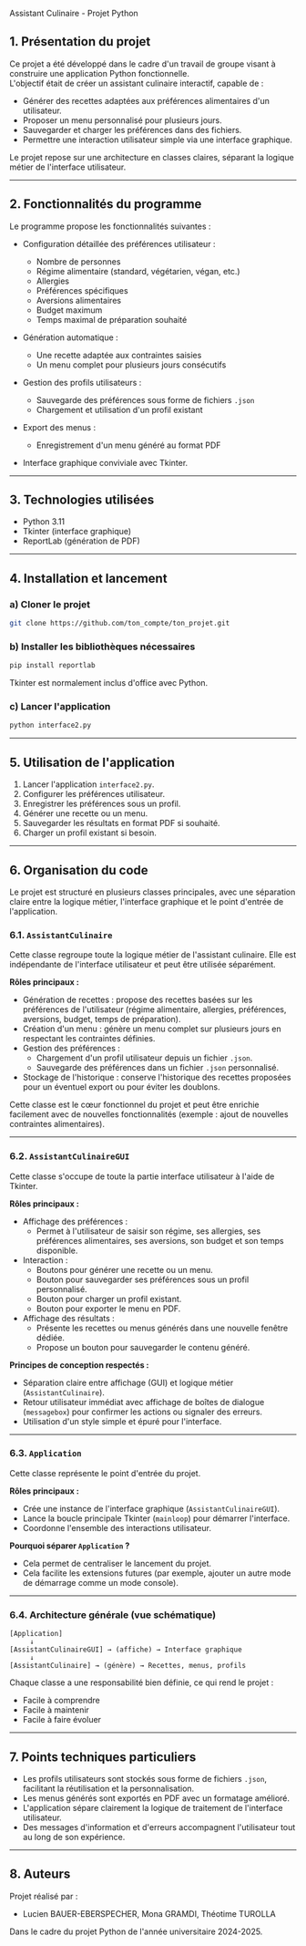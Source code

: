 Assistant Culinaire - Projet Python

## 1. Présentation du projet

Ce projet a été développé dans le cadre d'un travail de groupe visant à construire une application Python fonctionnelle.  
L'objectif était de créer un assistant culinaire interactif, capable de :

- Générer des recettes adaptées aux préférences alimentaires d'un utilisateur.
- Proposer un menu personnalisé pour plusieurs jours.
- Sauvegarder et charger les préférences dans des fichiers.
- Permettre une interaction utilisateur simple via une interface graphique.

Le projet repose sur une architecture en classes claires, séparant la logique métier de l'interface utilisateur.

---

## 2. Fonctionnalités du programme

Le programme propose les fonctionnalités suivantes :

- Configuration détaillée des préférences utilisateur :
  - Nombre de personnes
  - Régime alimentaire (standard, végétarien, végan, etc.)
  - Allergies
  - Préférences spécifiques
  - Aversions alimentaires
  - Budget maximum
  - Temps maximal de préparation souhaité

- Génération automatique :
  - Une recette adaptée aux contraintes saisies
  - Un menu complet pour plusieurs jours consécutifs

- Gestion des profils utilisateurs :
  - Sauvegarde des préférences sous forme de fichiers `.json`
  - Chargement et utilisation d'un profil existant

- Export des menus :
  - Enregistrement d'un menu généré au format PDF
  
- Interface graphique conviviale avec Tkinter.

---

## 3. Technologies utilisées

- Python 3.11
- Tkinter (interface graphique)
- ReportLab (génération de PDF)

---

## 4. Installation et lancement

### a) Cloner le projet

```bash
git clone https://github.com/ton_compte/ton_projet.git
```

### b) Installer les bibliothèques nécessaires

```bash
pip install reportlab
```

Tkinter est normalement inclus d'office avec Python.

### c) Lancer l'application

```bash
python interface2.py
```

---

## 5. Utilisation de l'application

1. Lancer l'application `interface2.py`.
2. Configurer les préférences utilisateur.
3. Enregistrer les préférences sous un profil.
4. Générer une recette ou un menu.
5. Sauvegarder les résultats en format PDF si souhaité.
6. Charger un profil existant si besoin.

---

## 6. Organisation du code

Le projet est structuré en plusieurs classes principales, avec une séparation claire entre la logique métier, l'interface graphique et le point d'entrée de l'application.

### 6.1. `AssistantCulinaire`

Cette classe regroupe toute la logique métier de l'assistant culinaire. Elle est indépendante de l'interface utilisateur et peut être utilisée séparément.

**Rôles principaux :**
- Génération de recettes : propose des recettes basées sur les préférences de l'utilisateur (régime alimentaire, allergies, préférences, aversions, budget, temps de préparation).
- Création d'un menu : génère un menu complet sur plusieurs jours en respectant les contraintes définies.
- Gestion des préférences :
  - Chargement d'un profil utilisateur depuis un fichier `.json`.
  - Sauvegarde des préférences dans un fichier `.json` personnalisé.
- Stockage de l'historique : conserve l'historique des recettes proposées pour un éventuel export ou pour éviter les doublons.

Cette classe est le cœur fonctionnel du projet et peut être enrichie facilement avec de nouvelles fonctionnalités (exemple : ajout de nouvelles contraintes alimentaires).

---

### 6.2. `AssistantCulinaireGUI`

Cette classe s'occupe de toute la partie interface utilisateur à l'aide de Tkinter.

**Rôles principaux :**
- Affichage des préférences :
  - Permet à l'utilisateur de saisir son régime, ses allergies, ses préférences alimentaires, ses aversions, son budget et son temps disponible.
- Interaction :
  - Boutons pour générer une recette ou un menu.
  - Bouton pour sauvegarder ses préférences sous un profil personnalisé.
  - Bouton pour charger un profil existant.
  - Bouton pour exporter le menu en PDF.
- Affichage des résultats :
  - Présente les recettes ou menus générés dans une nouvelle fenêtre dédiée.
  - Propose un bouton pour sauvegarder le contenu généré.

**Principes de conception respectés :**
- Séparation claire entre affichage (GUI) et logique métier (`AssistantCulinaire`).
- Retour utilisateur immédiat avec affichage de boîtes de dialogue (`messagebox`) pour confirmer les actions ou signaler des erreurs.
- Utilisation d'un style simple et épuré pour l'interface.

---

### 6.3. `Application`

Cette classe représente le point d'entrée du projet.

**Rôles principaux :**
- Crée une instance de l'interface graphique (`AssistantCulinaireGUI`).
- Lance la boucle principale Tkinter (`mainloop`) pour démarrer l'interface.
- Coordonne l'ensemble des interactions utilisateur.

**Pourquoi séparer `Application` ?**
- Cela permet de centraliser le lancement du projet.
- Cela facilite les extensions futures (par exemple, ajouter un autre mode de démarrage comme un mode console).

---

### 6.4. Architecture générale (vue schématique)

```
[Application]
     ↓
[AssistantCulinaireGUI] → (affiche) → Interface graphique
     ↓
[AssistantCulinaire] → (génère) → Recettes, menus, profils
```

Chaque classe a une responsabilité bien définie, ce qui rend le projet :
- Facile à comprendre
- Facile à maintenir
- Facile à faire évoluer

---

## 7. Points techniques particuliers

- Les profils utilisateurs sont stockés sous forme de fichiers `.json`, facilitant la réutilisation et la personnalisation.
- Les menus générés sont exportés en PDF avec un formatage amélioré.
- L'application sépare clairement la logique de traitement de l'interface utilisateur.
- Des messages d'information et d'erreurs accompagnent l'utilisateur tout au long de son expérience.

---

## 8. Auteurs

Projet réalisé par :

- Lucien BAUER-EBERSPECHER, Mona GRAMDI, Théotime TUROLLA

Dans le cadre du projet Python de l'année universitaire 2024-2025.
